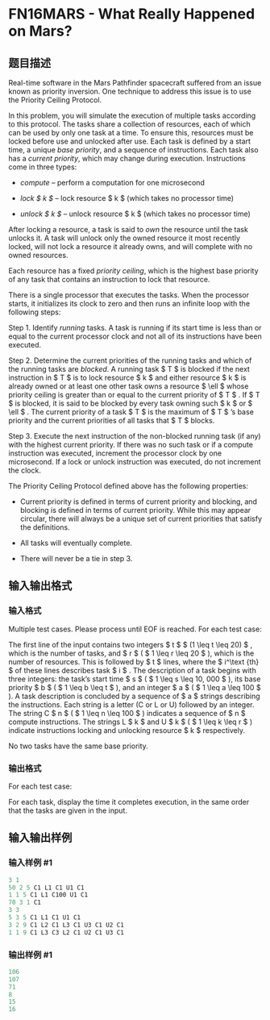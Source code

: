 # FN16MARS - What Really Happened on Mars?

## 题目描述

Real-time software in the Mars Pathfinder spacecraft suffered from an issue known as priority inversion. One technique to address this issue is to use the Priority Ceiling Protocol.

In this problem, you will simulate the execution of multiple tasks according to this protocol. The tasks share a collection of resources, each of which can be used by only one task at a time. To ensure this, resources must be locked before use and unlocked after use. Each task is defined by a start time, a unique _base priority_, and a sequence of instructions. Each task also has a _current priority_, which may change during execution. Instructions come in three types:

- _compute_ – perform a computation for one microsecond

- _lock $ k $_ – lock resource $ k $ (which takes no processor time)

- _unlock $ k $_ – unlock resource $ k $ (which takes no processor time)

After locking a resource, a task is said to _own_ the resource until the task unlocks it. A task will unlock only the owned resource it most recently locked, will not lock a resource it already owns, and will complete with no owned resources.

Each resource has a fixed _priority ceiling_, which is the highest base priority of any task that contains an instruction to lock that resource.

There is a single processor that executes the tasks. When the processor starts, it initializes its clock to zero and then runs an infinite loop with the following steps:

Step 1. Identify _running_ tasks. A task is running if its start time is less than or equal to the current processor clock and not all of its instructions have been executed.

Step 2. Determine the current priorities of the running tasks and which of the running tasks are _blocked_. A running task $ T $ is blocked if the next instruction in $ T $ is to lock resource $ k $ and either resource $ k $ is already owned or at least one other task owns a resource $ \ell $ whose priority ceiling is greater than or equal to the current priority of $ T $ . If $ T $ is blocked, it is said to be blocked by every task owning such $ k $ or $ \ell $ . The current priority of a task $ T $ is the maximum of $ T $ ’s base priority and the current priorities of all tasks that $ T $ blocks.

Step 3. Execute the next instruction of the non-blocked running task (if any) with the highest current priority. If there was no such task or if a compute instruction was executed, increment the processor clock by one microsecond. If a lock or unlock instruction was executed, do not increment the clock.

The Priority Ceiling Protocol defined above has the following properties:

- Current priority is defined in terms of current priority and blocking, and blocking is defined in terms of current priority. While this may appear circular, there will always be a unique set of current priorities that satisfy the definitions.

- All tasks will eventually complete.

- There will never be a tie in step 3.

## 输入输出格式

### 输入格式

Multiple test cases. Please process until EOF is reached. For each test case:

The first line of the input contains two integers $ t $ $ (1 \leq t \leq 20) $ , which is the number of tasks, and $ r $ ( $ 1 \leq r \leq 20 $ ), which is the number of resources. This is followed by $ t $ lines, where the $ i^\text {th} $ of these lines describes task $ i $ . The description of a task begins with three integers: the task’s start time $ s $ ( $ 1 \leq s \leq 10\, 000 $ ), its base priority $ b $ ( $ 1 \leq b \leq t $ ), and an integer $ a $ ( $ 1 \leq a \leq 100 $ ). A task description is concluded by a sequence of $ a $ strings describing the instructions. Each string is a letter (C or L or U) followed by an integer. The string C $ n $ ( $ 1 \leq n \leq 100 $ ) indicates a sequence of $ n $ compute instructions. The strings L $ k $ and U $ k $ ( $ 1 \leq k \leq r $ ) indicate instructions locking and unlocking resource $ k $ respectively.

No two tasks have the same base priority.

### 输出格式

For each test case:

For each task, display the time it completes execution, in the same order that the tasks are given in the input.

## 输入输出样例

### 输入样例 #1

```cpp
3 1
50 2 5 C1 L1 C1 U1 C1
1 1 5 C1 L1 C100 U1 C1
70 3 1 C1
3 3
5 3 5 C1 L1 C1 U1 C1
3 2 9 C1 L2 C1 L3 C1 U3 C1 U2 C1
1 1 9 C1 L3 C3 L2 C1 U2 C1 U3 C1
```


### 输出样例 #1

```cpp
106
107
71
8
15
16
```



